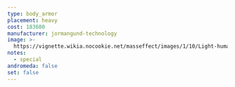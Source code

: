 ```yaml
---
type: body_armor
placement: heavy
cost: 183600
manufacturer: jormangund-technology
image: >-
  https://vignette.wikia.nocookie.net/masseffect/images/1/10/Light-human-Crisis.png/revision/latest/scale-to-width-down/160?cb=20100209142538
notes:
  - special
andromeda: false
set: false
---
```

